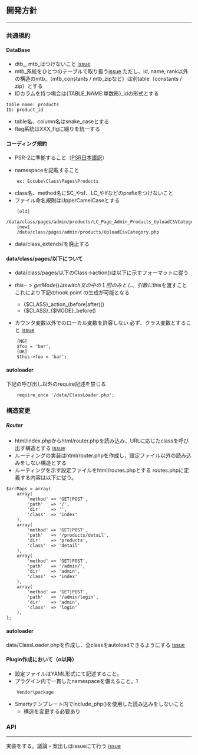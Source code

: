 ##  開発方針
* * * * * * * * * * * * * * * * * * * * * * * * 

### 共通規約

#### DataBase
* dtb\_, mtb\_はつけないこと [issue](https://github.com/EC-CUBE/ec-cube/issues/4)
* mtb\_系統をひとつのテーブルで取り扱う[issue](https://github.com/EC-CUBE/ec-cube/issues/5)
  ただし、id, name, rank以外の構造のmtb\_（mtb\_constants / mtb\_zipなど）は別table（constants / zip）とする
* IDカラムを持つ場合は{TABLE_NAME:単数形}_idの形式とする
```
table name: products
ID: product_id
```
* table名、column名はsnake_caseとする
* flag系統はXXX_flgに綴りを統一する

#### コーディング規約
* PSR-2に準拠すること（[PSR日本語訳](http://www.infiniteloop.co.jp/docs/psr/psr-2-coding-style-guide.html)）

* namespaceを記載すること
```
    ex: Eccube\Class\Pages\Products
```
* class名、method名にSC\_やsf、LC\_やlfなどのprefixをつけないこと
* ファイル命名規則はUpperCamelCaseとする
```
    [old]
    /data/class/pages/admin/products/LC_Page_Admin_Products_UploadCSVCategory.php
    [new]
    /data/class/pages/admin/products/UploadCsvCategory.php
```
* data/class_extends/を廃止する

#### data/class/pages/以下について
* data/class/pages/以下のClass->action()は以下に示すフォーマットに従う
* $this->getMode()はswitch文の中の１回のみとし、引数に$thisを渡すこと
これにより下記のhook point の生成が可能となる
  + {$CLASS}\_action\_(before|after)()
  + {$CLASS}\_{$MODE}\_before()

* カウンタ変数以外でのローカル変数を許容しない
  必ず、クラス変数とすること [issue](https://github.com/EC-CUBE/ec-cube/issues/6)
```
    [NG]
    $foo = 'bar';
    [OK]
    $this->foo = 'bar';
```


#### autoloader
下記の呼び出し以外のrequire記述を禁じる
```
    require_once '/data/ClassLoader.php';
```



### 構造変更

##### Router
* html/index.phpからhtml/router.phpを読み込み、URLに応じたclassを呼び出す構造とする [issue](https://github.com/EC-CUBE/ec-cube/issues/7)
* ルーティングの実装はhtml/router.phpを作成し、設定ファイル以外の読み込みをしない構造とする
* ルーティングを示す設定ファイルをhtml/routes.phpとする
  routes.phpに定義する内容は以下に従う。
```
$arrMaps = array(
    array(
        'method' => 'GET|POST',
        'path'   => '/',
        'dir'    => '',
        'class'  => 'index'
    ),
    array(
        'method' => 'GET|POST',
        'path'   => '/products/detail',
        'dir'    => 'products',
        'class'  => 'detail'
    ),
    array(
        'method' => 'GET|POST',
        'path'   => '/admin/',
        'dir'    => 'admin',
        'class'  => 'index'
    ),
    array(
        'method' => 'GET|POST',
        'path'   => '/admin/login',
        'dir'    => 'admin',
        'class'  => 'login'
    ),
);
```

#### autoloader
data/ClassLoader.phpを作成し、全classをautoloadできるようにする [issue](https://github.com/EC-CUBE/ec-cube/issues/8)

#### Plugin作成において（α以降）
* 設定ファイルはYAML形式にて記述すること。
* プラグイン内で一貫したnamespaceを備えること。1
```
    Vendor\package
```
* Smartyテンプレート内でinclude_php()を使用した読み込みをしないこと
  + 構造を変更する必要あり

### API
* * * * * * * * * * * * * * * * * * * * * * * * 
実装をする。議論・案出しはissueにて行う [issue](https://github.com/EC-CUBE/ec-cube/issues/9)

